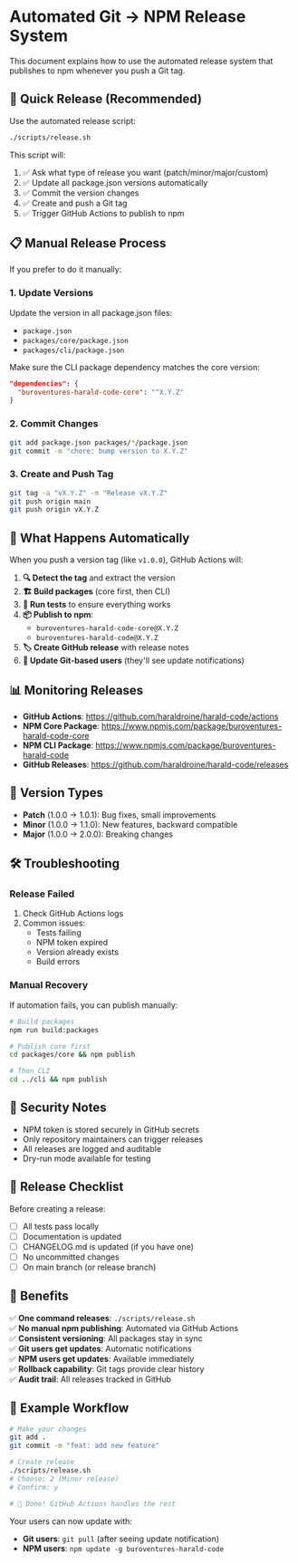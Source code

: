 # Automated Git → NPM Release System

This document explains how to use the automated release system that publishes to npm whenever you push a Git tag.

## 🚀 Quick Release (Recommended)

Use the automated release script:

```bash
./scripts/release.sh
```

This script will:
1. ✅ Ask what type of release you want (patch/minor/major/custom)
2. ✅ Update all package.json versions automatically
3. ✅ Commit the version changes
4. ✅ Create and push a Git tag
5. ✅ Trigger GitHub Actions to publish to npm

## 📋 Manual Release Process

If you prefer to do it manually:

### 1. Update Versions

Update the version in all package.json files:
- `package.json`
- `packages/core/package.json` 
- `packages/cli/package.json`

Make sure the CLI package dependency matches the core version:
```json
"dependencies": {
  "buroventures-harald-code-core": "^X.Y.Z"
}
```

### 2. Commit Changes

```bash
git add package.json packages/*/package.json
git commit -m "chore: bump version to X.Y.Z"
```

### 3. Create and Push Tag

```bash
git tag -a "vX.Y.Z" -m "Release vX.Y.Z"
git push origin main
git push origin vX.Y.Z
```

## 🤖 What Happens Automatically

When you push a version tag (like `v1.0.0`), GitHub Actions will:

1. **🔍 Detect the tag** and extract the version
2. **🏗️ Build packages** (core first, then CLI)
3. **🧪 Run tests** to ensure everything works
4. **📦 Publish to npm**:
   - `buroventures-harald-code-core@X.Y.Z`
   - `buroventures-harald-code@X.Y.Z`
5. **🏷️ Create GitHub release** with release notes
6. **🎯 Update Git-based users** (they'll see update notifications)

## 📊 Monitoring Releases

- **GitHub Actions**: https://github.com/haraldroine/harald-code/actions
- **NPM Core Package**: https://www.npmjs.com/package/buroventures-harald-code-core
- **NPM CLI Package**: https://www.npmjs.com/package/buroventures-harald-code
- **GitHub Releases**: https://github.com/haraldroine/harald-code/releases

## 🔧 Version Types

- **Patch** (1.0.0 → 1.0.1): Bug fixes, small improvements
- **Minor** (1.0.0 → 1.1.0): New features, backward compatible
- **Major** (1.0.0 → 2.0.0): Breaking changes

## 🛠️ Troubleshooting

### Release Failed
1. Check GitHub Actions logs
2. Common issues:
   - Tests failing
   - NPM token expired
   - Version already exists
   - Build errors

### Manual Recovery
If automation fails, you can publish manually:

```bash
# Build packages
npm run build:packages

# Publish core first
cd packages/core && npm publish

# Then CLI
cd ../cli && npm publish
```

## 🔐 Security Notes

- NPM token is stored securely in GitHub secrets
- Only repository maintainers can trigger releases
- All releases are logged and auditable
- Dry-run mode available for testing

## 📝 Release Checklist

Before creating a release:

- [ ] All tests pass locally
- [ ] Documentation is updated
- [ ] CHANGELOG.md is updated (if you have one)
- [ ] No uncommitted changes
- [ ] On main branch (or release branch)

## 🎯 Benefits

✅ **One command releases**: `./scripts/release.sh`  
✅ **No manual npm publishing**: Automated via GitHub Actions  
✅ **Consistent versioning**: All packages stay in sync  
✅ **Git users get updates**: Automatic notifications  
✅ **NPM users get updates**: Available immediately  
✅ **Rollback capability**: Git tags provide clear history  
✅ **Audit trail**: All releases tracked in GitHub  

## 🚀 Example Workflow

```bash
# Make your changes
git add .
git commit -m "feat: add new feature"

# Create release
./scripts/release.sh
# Choose: 2 (Minor release)
# Confirm: y

# 🎉 Done! GitHub Actions handles the rest
```

Your users can now update with:
- **Git users**: `git pull` (after seeing update notification)
- **NPM users**: `npm update -g buroventures-harald-code`